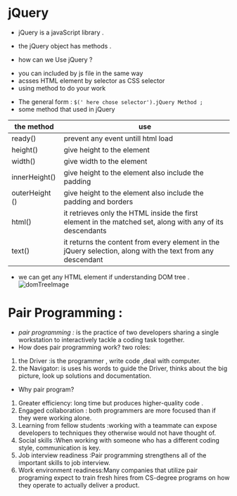 # jQuery
* jQuery is a javaScript library  .
 - the jQuery object has methods .
 * how can we Use jQuery ?
 - you can included by js file in the same way  
 - acsses HTML element by selector as CSS selector 
 - using method to do your work 
 * The general form : `$(' here chose selector').jQuery Method ;`
 * some method that used in jQuery 

 |  the method  | use |
 |--- | ---|
 |ready()| prevent any event untill html load|
 |height() | give height to the element |
 |width()| give width to the element |
 |innerHeight()|  give height to the element also include the padding |
 |outerHeight () |give height to the element also include the padding and borders|
 |html()|it retrieves only the HTML inside the first element in the matched set, along with any of its descendants|
 |text()|it returns the content from every element in the jQuery selection, along with the text from any descendant|


  -  we can get any HTML element if understanding  DOM  tree .
  ![domTreeImage](https://www.kirupa.com/html5/images/parents_siblings_children_200a.png)



# Pair Programming :
 - *pair programming :* is the practice of two developers sharing a single workstation to interactively tackle a coding task together.
 - How does pair programming work?
 two roles: 
 1. the Driver :is the programmer , write code ,deal with computer.
 2. the Navigator: is uses his words to guide the Driver, thinks about the big picture, look up solutions and documentation.
 - Why pair program?
 1.  Greater efficiency: long time but produces higher-quality code .
 2. Engaged collaboration : both programmers are more focused than if they were working alone.
 3. Learning from fellow students :working with a teammate can expose developers to techniques they otherwise would not have thought of.
 4. Social skills :When working with someone who has a different coding style, communication is key. 
 5. Job interview readiness :Pair programming strengthens all of the important skills to job interview.
 6. Work environment readiness:Many companies that utilize pair programing expect to train fresh hires from CS-degree programs on how they operate to actually deliver a product.
 
